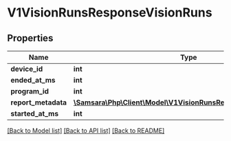 # V1VisionRunsResponseVisionRuns

## Properties
Name | Type | Description | Notes
------------ | ------------- | ------------- | -------------
**device_id** | **int** |  | [optional] 
**ended_at_ms** | **int** |  | [optional] 
**program_id** | **int** |  | [optional] 
**report_metadata** | [**\Samsara\Php\Client\Model\V1VisionRunsResponseReportMetadata**](V1VisionRunsResponseReportMetadata.md) |  | [optional] 
**started_at_ms** | **int** |  | [optional] 

[[Back to Model list]](../../README.md#documentation-for-models) [[Back to API list]](../../README.md#documentation-for-api-endpoints) [[Back to README]](../../README.md)

